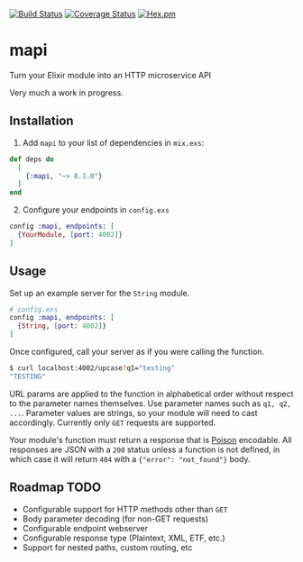 [![Build Status](https://travis-ci.org/codedge-llc/mapi.svg?branch=master)](https://travis-ci.org/codedge-llc/mapi)
[![Coverage Status](https://coveralls.io/repos/github/codedge-llc/mapi/badge.svg)](https://coveralls.io/github/codedge-llc/mapi)
[![Hex.pm](http://img.shields.io/hexpm/v/mapi.svg)](https://hex.pm/packages/mapi)

# mapi
Turn your Elixir module into an HTTP microservice API

Very much a work in progress.

## Installation

  1. Add `mapi` to your list of dependencies in `mix.exs`:

  ```elixir
  def deps do
    [
      {:mapi, "~> 0.1.0"}
    ]
  end
  ```

  2. Configure your endpoints in `config.exs`

  ```elixir
  config :mapi, endpoints: [
    {YourModule, [port: 4002]}
  ]
  ```

## Usage

  Set up an example server for the `String` module.
  ```elixir
  # config.exs
  config :mapi, endpoints: [
    {String, [port: 4002]}
  ]
  ```

  Once configured, call your server as if you were calling the function.
  ```bash
  $ curl localhost:4002/upcase?q1="testing"
  "TESTING"
  ```

  URL params are applied to the function in alphabetical order without respect
  to the parameter names themselves. Use parameter names such as `q1, q2, ...`.
  Parameter values are strings, so your module will need to cast accordingly.
  Currently only `GET` requests are supported.

  Your module's function must return a response that is [Poison](https://github.com/devinus/poison) encodable.
  All responses are JSON with a `200` status unless a function is not defined,
  in which case it will return `404` with a `{"error": "not_found"}` body.

## Roadmap TODO

  * Configurable support for HTTP methods other than `GET`
  * Body parameter decoding (for non-GET requests)
  * Configurable endpoint webserver
  * Configurable response type (Plaintext, XML, ETF, etc.)
  * Support for nested paths, custom routing, etc
